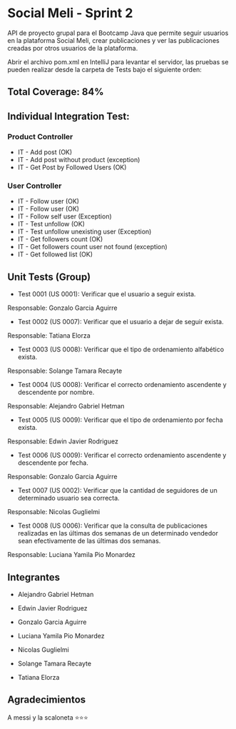 
# Social Meli - Sprint 2

API de proyecto grupal para el Bootcamp Java que permite seguir usuarios en la plataforma Social Meli, crear publicaciones y ver las publicaciones creadas por otros usuarios de la plataforma.

Abrir el archivo pom.xml en IntelliJ para levantar el servidor, las pruebas se pueden realizar desde la carpeta de Tests bajo el siguiente orden:


## Total Coverage: 84%

## Individual Integration Test:
### Product Controller
- IT - Add post (OK)
- IT - Add post without product (exception)
- IT - Get Post by Followed Users (OK)
### User Controller
- IT - Follow user (OK)
- IT - Follow user (OK)
- IT - Follow self user (Exception)
- IT - Test unfollow (OK)
- IT - Test unfollow unexisting user (Exception)
- IT - Get followers count (OK)
- IT - Get followers count user not found (exception)
- IT - Get followed list (OK)


## Unit Tests (Group)

- Test 0001 (US 0001): Verificar que el usuario a seguir exista.

Responsable: Gonzalo Garcia Aguirre

- Test 0002 (US 0007): Verificar que el usuario a dejar de seguir exista.

Responsable: Tatiana Elorza

- Test 0003 (US 0008): Verificar que el tipo de ordenamiento alfabético exista.

Responsable: Solange Tamara Recayte

- Test 0004 (US 0008): Verificar el correcto ordenamiento ascendente y descendente por nombre.

Responsable: Alejandro Gabriel Hetman

- Test 0005 (US 0009): Verificar que el tipo de ordenamiento por fecha exista.

Responsable: Edwin Javier Rodriguez

- Test 0006 (US 0009): Verificar el correcto ordenamiento ascendente y descendente por fecha.

Responsable: Gonzalo Garcia Aguirre

- Test 0007 (US 0002): Verificar que la cantidad de seguidores de un determinado usuario sea correcta.

Responsable: Nicolas Guglielmi

- Test 0008 (US 0006): Verificar que la consulta de publicaciones realizadas en las últimas dos semanas de un determinado vendedor sean efectivamente de las últimas dos semanas. 

Responsable: Luciana Yamila Pio Monardez


## Integrantes

- Alejandro Gabriel Hetman

- Edwin Javier Rodriguez

- Gonzalo Garcia Aguirre

- Luciana Yamila Pio Monardez

- Nicolas Guglielmi

- Solange Tamara Recayte

- Tatiana Elorza


## Agradecimientos 

A messi y la scaloneta ⭐⭐⭐

